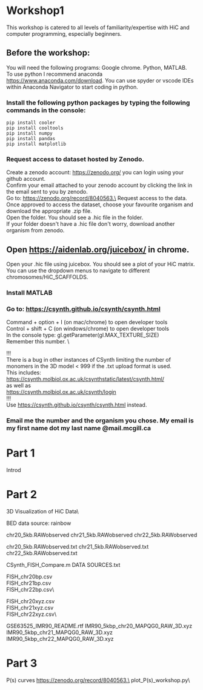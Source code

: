 # Workshop1
This workshop is catered to all levels of familiarity/expertise with HiC and computer programming, especially beginners.

## Before the workshop:
You will need the following programs: Google chrome. Python, MATLAB.\
To use python I recommend anaconda https://www.anaconda.com/download. You can use spyder or vscode IDEs within Anaconda Navigator to start coding in python. 

### Install the following python packages by typing the following commands in the console:
```
pip install cooler
pip install cooltools
pip install numpy
pip install pandas
pip install matplotlib
```
### Request access to dataset hosted by Zenodo.
Create a zenodo account: https://zenodo.org/ you can login using your github account.\
Confirm your email attached to your zenodo account by clicking the link in the email sent to you by zenodo.\
Go to: https://zenodo.org/record/8040563.\
Request access to the data.\
Once approved to access the dataset, choose your favourite organism and download the appropriate .zip file.\
Open the folder. You should see a .hic file in the folder.\
If your folder doesn't have a .hic file don't worry, download another organism from zenodo.

## Open https://aidenlab.org/juicebox/ in chrome.
Open your .hic file using juicebox. You should see a plot of your HiC matrix. You can use the dropdown menus to navigate to different chromosomes/HiC_SCAFFOLDS.

### Install MATLAB

### Go to: https://csynth.github.io/csynth/csynth.html
Command + option + I (on mac/chrome) to open developer tools\
Control + shift + C (on windows/chrome) to open developer tools\
In the console type: gl.getParameter(gl.MAX_TEXTURE_SIZE)\
Remember this number. \

!!!\
There is a bug in other instances of CSynth limiting the number of monomers in the 3D model < 999 if the .txt upload format is used.\
This includes:\
https://csynth.molbiol.ox.ac.uk/csynthstatic/latest/csynth.html/ \
as well as\
https://csynth.molbiol.ox.ac.uk/csynth/login \
!!!\
Use https://csynth.github.io/csynth/csynth.html instead.

### Email me the number and the organism you chose. My email is my first name dot my last name @mail.mcgill.ca

# Part 1
Introd

# Part 2
3D Visualization of HiC Data\



BED data source: rainbow

chr20_5kb.RAWobserved
chr21_5kb.RAWobserved
chr22_5kb.RAWobserved

chr20_5kb.RAWobserved.txt
chr21_5kb.RAWobserved.txt
chr22_5kb.RAWobserved.txt


CSynth_FISH_Compare.m
DATA SOURCES.txt


FISH_chr20bp.csv\
FISH_chr21bp.csv\
FISH_chr22bp.csv\

FISH_chr20xyz.csv\
FISH_chr21xyz.csv\
FISH_chr22xyz.csv\

GSE63525_IMR90_README.rtf
IMR90_5kbp_chr20_MAPQG0_RAW_3D.xyz
IMR90_5kbp_chr21_MAPQG0_RAW_3D.xyz
IMR90_5kbp_chr22_MAPQG0_RAW_3D.xyz

# Part 3
P(s) curves
https://zenodo.org/record/8040563.\
plot_P(s)_workshop.py\







